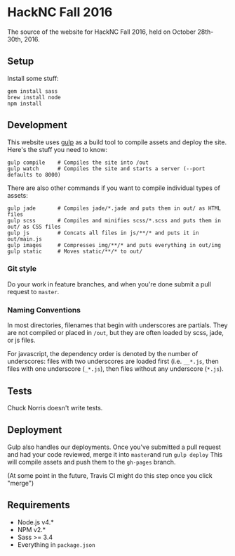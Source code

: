 # HackNC Fall 2016
The source of the website for HackNC Fall 2016, held on October 28th-30th, 2016.

## Setup
Install some stuff:
```
gem install sass
brew install node
npm install
```

## Development
This website uses [gulp](http://gulpjs.com) as a build tool to compile assets and deploy the site. Here's the stuff you need to know:
```
gulp compile	# Compiles the site into /out
gulp watch		# Compiles the site and starts a server (--port defaults to 8000)
```

There are also other commands if you want to compile individual types of assets:
```
gulp jade		# Compiles jade/*.jade and puts them in out/ as HTML files
gulp scss		# Compiles and minifies scss/*.scss and puts them in out/ as CSS files
gulp js			# Concats all files in js/**/* and puts it in out/main.js
gulp images 	# Compresses img/**/* and puts everything in out/img
gulp static		# Moves static/**/* to out/
```

### Git style
Do your work in feature branches, and when you're done submit a pull request to `master`.

### Naming Conventions
In most directories, filenames that begin with underscores are partials. They are not compiled or placed in `/out`, but they are often loaded by scss, jade, or js files.

For javascript, the dependency order is denoted by the number of underscores: files with two underscores are loaded first (i.e. `__*.js`, then files with one underscore (`_*.js`), then files without any underscore (`*.js`).

## Tests
Chuck Norris doesn't write tests.

## Deployment
Gulp also handles our deployments. Once you've submitted a pull request and had your code reviewed, merge it into `master`and run 
`gulp deploy`
This will compile assets and push them to the `gh-pages` branch.

(At some point in the future, Travis CI might do this step once you click "merge")

## Requirements
* Node.js v4.*
* NPM v2.*
* Sass >= 3.4
* Everything in `package.json`